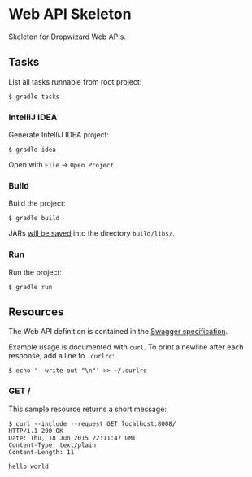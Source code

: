 # Web API Skeleton

Skeleton for Dropwizard Web APIs.


## Tasks

List all tasks runnable from root project:

    $ gradle tasks

### IntelliJ IDEA

Generate IntelliJ IDEA project:

    $ gradle idea

Open with `File` -> `Open Project`.

### Build

Build the project:

    $ gradle build

JARs [will be saved](https://github.com/johnrengelman/shadow#using-the-default-plugin-task) into the directory `build/libs/`.

### Run

Run the project:

    $ gradle run


## Resources

The Web API definition is contained in the [Swagger specification](swagger.yaml).

Example usage is documented with `curl`. To print a newline after each response, add a line to `.curlrc`:

    $ echo '--write-out "\n"' >> ~/.curlrc

### GET /

This sample resource returns a short message:

    $ curl --include --request GET localhost:8008/
    HTTP/1.1 200 OK
    Date: Thu, 18 Jun 2015 22:11:47 GMT
    Content-Type: text/plain
    Content-Length: 11
    
    hello world
